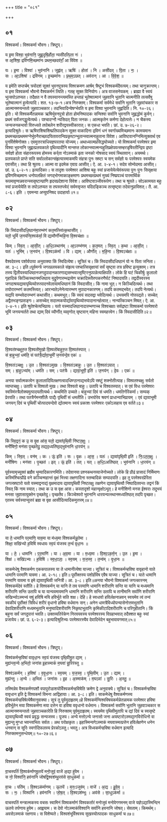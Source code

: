 +++
title = "०८१"

+++


## ०१
विश्वकर्मा। विश्वकर्मा भौवनः। त्रिष्टुप्।

य इ॒मा विश्वा॒ भुव॑नानि॒ जुह्व॒दृषि॒र्होता॒ न्यसी॑दत्पि॒ता नः॑ ।  
स आ॒शिषा॒ द्रवि॑णमि॒च्छमा॑नः प्रथम॒च्छदव॑राँ॒ आ वि॑वेश ॥

यः । इ॒मा । विश्वा॑ । भुव॑नानि । जुह्व॑त् । ऋषिः॑ । होता॑ । नि । असी॑दत् । पि॒ता । नः॒ ।  
सः । आ॒ऽशिषा॑ । द्रवि॑णम् । इ॒च्छमा॑नः । प्र॒थ॒म॒ऽछत् । अव॑रान् । आ । वि॒वे॒श॒ ॥

य इमेति सप्तर्चम् त्रयोदशं सूक्तं भुवनपुत्रस्य विश्वक्रमण आर्षम् त्रैष्टुभं विश्वकर्मदैवत्यम्। तथा चानुक्रान्तम्। य इमा विश्वकर्मा भौवनो वैश्वकर्मनं त्विति। गतह् सूक्त विनियोगः। अत्र वाजसनेयकम् । ब्राह्मा वै स्वयं भूत्सपोऽतप्यत। तदैक्षत न वै तपस्यानन्त्यमस्ति हन्ताहं भूतेष्वात्मानं जुहवानि भूतानि चात्मनीति तत्सर्वेषु भूतेष्वात्मानं हुत्वेत्यादि। शत. १३-७-१।अत्र निरुक्तम्। विश्वकर्मा सर्वमेधे सर्वानि भुतानि जुहवांचकार स आत्मानमप्यन्ततो जुहवाञ्चकार। तदभिवादिन्येषर्ग्भवति य इमा विश्वा भुवनानि जुह्वदिति। नि. १०-२६। इति। यो विश्वकर्मैतन्नामक ऋषिर्भुवनपुत्रो होता होमनिष्पादकः सन्विश्वा सर्वानि भुवनानि जुह्वद्धोमं कुर्वन्। प्रथमं सर्वंजगद्धुत्वेत्यर्थः। पश्चादग्नौ न्यसिदत् पिता जनकः। आत्मकृतेन कर्मणा देहोत्पत्तेः। न चैकस्य जन्यजनकभावो विरुध्यते तपोबलेन शरीरद्वयस्वीकारात्। स एकधा भवति। छां. उ. ७-२६-२। इत्यादिश्रुतेः। स ऋषिराशिषाशिष्प्रतिपादकेन सूक्त वाकादिना द्रविणं धनं स्वर्गाख्यमिच्छमानः कामयमानः प्रथमच्छत्प्रथममग्नेर्भुवनैराच्छादयितावरान्विप्रकृष्टान्भूतान्स्वात्मनाहुताना विवेश। आविष्टवानग्निमित्युक्तार्थ एव पुनर्विशेषेणोक्तः। एवमुत्तरत्राधियज्ञपरतया योज्यम्। अथाध्यात्मप्रसिद्ध्योच्यते। यो विश्वकर्मा परमेश्वर इमा विश्वा भुवनानि जुह्वत्प्रलयकाले पृथिव्यादीनि मान्सप्त लोकान्स्वात्मन्यहुतिप्रक्षेपवत्सम्हरन्नृषिरतीन्द्रिय द्रष्टा सर्वज्ञो होता संहाररूपस्य होमस्य कर्र्ता नोऽस्माकं इता जनको नोषसाद स्वयं स्थितवान्। अयमर्थः। प्रलयकाले प्राप्ते सति सर्वाल्लोकान्संहृत्यास्माकमपि संहत्रा पुनः स्रष्टा च सन् सर्वज्ञो यः परमेश्वरः स्वयमेक एवासीत्। तथा हि श्रुतयः। आत्मा वा इदमेक एवाग्र आसीत्। ऐ. आ. २-४-१। सदेव सोम्येदमग्र आसीत्। छां. उ. ६-२-१। इत्यादिकाः। स तादृशः परमेश्वर आशिषा बहुः स्यां प्रजायेयेत्येवंरूपया पुनः पुनः सिसृक्षया द्रविणमिच्छमानः धनोपलक्षितं जगद्भोगमाकाङ्क्षमाणः प्रथमच्छत्प्रथमं मुख्यं निष्प्रपञ्चं पारमार्थिकं रूपमावृण्वन्नवरान्स्वसृष्टान्प्राणि हृदयप्रदेशाना विवेश। आविष्टवाञ्जीवरूपेण। तथा च श्रूयते। सोऽकामयत बहुः स्यां प्रजायेयेति स तपोऽतप्यत स तपस्तप्त्वेदं सर्वमसृजत यदिदङ्किञ्च तत्सृष्ट्वा तदेवानुप्राविशत्। तै. आ. ८-६। इति । एवमन्या अप्युपनिषद उदाहार्याः॥१॥

## ०२
विश्वकर्मा। विश्वकर्मा भौवनः। त्रिष्टुप्।

किं स्वि॑दासीदधि॒ष्ठान॑मा॒रम्भ॑णं कत॒मत्स्वि॑त्क॒थासी॑त् ।  
यतो॒ भूमिं॑ ज॒नय॑न्वि॒श्वक॑र्मा॒ वि द्यामौर्णो॑न्महि॒ना वि॒श्वच॑क्षाः ॥

किम् । स्वि॒त् । आ॒सी॒त् । अ॒धि॒ऽस्थान॑म् । आ॒ऽरम्भ॑णम् । क॒त॒मत् । स्वि॒त् । क॒था । आ॒सी॒त् ।  
यतः॑ । भूमि॑म् । ज॒नय॑न् । वि॒श्वऽक॑र्मा । वि । द्याम् । और्णो॑त् । म॒हि॒ना । वि॒श्वऽच॑क्षाः ॥

वैश्वदेवस्य पशोर्वपाया अनुवाक्या किं स्विदित्येषा। सूत्रितं च। किं स्विदासीदधिष्ठानं यो नः पिता जनिता। आ. ३-८। इति॥पूर्वमन्त्रे जगत्प्रलयकाले संहृत्य पश्चात्सिसृक्षायां सर्वं सृष्ट्वा तत्र प्रविष्ट इत्युक्तम्। तत्र तस्य द्वितीयस्याधिष्ठानजगदुपादानकारणाद्यसम्भवात्सृष्टिरनुपपन्नेत्याक्षिपति। लोके हि घटं चिकीर्षुः कुलालो गृहादिकं किञ्चित्स्थानमधिष्ठाय मृद्रूपेणारम्भद्रव्येण चक्रादिरूपैरुपकरणैर्घटं निष्पादयति। तद्वदीस्वरस्य जगदाश्रयद्यावापृथिव्योरुत्पादनवेलायामधिष्ठानं किं स्विदासीत्। किं नामा भूत्। न किञ्चिदित्यर्थः। तथा तयोरारम्भणं कतमस्त्वित्। आरभ्यतेऽनेनेत्यारम्भण मुपादानकारणम्। तदपि कतमद्भवेत्। तदपि नेत्यर्थः। यद्यपि सम्भवेदारम्भणं कथासीत्। कथमभूत्। किं स्वयं सदसद्वा भवेदित्यर्थः। उभयमपि नोपपद्यते। सच्चेत् अद्वैतभङ्गप्रसङ्गः। असच्चॆत् सदात्मकयोर्द्यावापृथिव्योरुपादानानर्हत्वात्। नान्यत्किञ्चन मिषत्। ऐ. आ. २-४-१। इति श्रुतेश्चेत्यभिप्रायः। यतो यस्मादधिष्ठानादारम्भणाच्च विश्वचक्षाः सर्वद्रष्टा विश्वकर्मा परमेश्वरो भूमिं जनयन्वर्तते तथा द्याम् दिवं व्यौर्णोत् व्यवृणोत् सृष्टवान् महिना स्वमहत्त्वेन। किं स्विदासीदिति॥२॥

## ०३
विश्वकर्मा। विश्वकर्मा भौवनः। त्रिष्टुप्।

वि॒श्वत॑श्चक्षुरु॒त वि॒श्वतो॑मुखो वि॒श्वतो॑बाहुरु॒त वि॒श्वत॑स्पात् ।  
सं बा॒हुभ्यां॒ धम॑ति॒ सं पत॑त्रै॒र्द्यावा॒भूमी॑ ज॒नय॑न्दे॒व एकः॑ ॥

वि॒श्वतः॑ऽचक्षुः । उ॒त । वि॒श्वतः॑ऽमुखः । वि॒श्वतः॑ऽबाहुः । उ॒त । वि॒श्वतः॑ऽपात् ।  
सम् । बा॒हुऽभ्या॑म् । धम॑ति । सम् । पत॑त्रैः । द्यावा॒भूमी॒ इति॑ । ज॒नय॑न् । दे॒वः । एकः॑ ॥

अनया सर्वात्मकत्वेन कुलालादिविलक्षणत्वादधिष्ग्ठानाद्यभावेऽपि स्रष्टुं शक्नोतीत्याह। विश्वतश्चक्षुः सर्वतो व्याप्तचक्षुः। उतापि च विश्वतो मुखः। तथा विश्वतो बाहुः। उतापि च विश्वतस्पात्। स एवं विधः परमेश्वरः स्वस्मिंस्त्रैलोक्यमुत्पादयतीत्यर्थः। कथमिति उच्यते। बाहुभ्यां दिवं सं धमति। धमतिर्गरिकर्मा। सम्यक् प्रेरयति। तथा पतत्रैर्गमनशीलैः पाद्यैः पृथिवीं सं धमतीति। उभयोरेव श्रवणं प्राधान्याभिप्रायम् । एवं द्यावाभूमी जनयन् दिवं च पृथिवीं चोत्पादयन्देवो द्योतमानः स्वयं प्रकाशः परमेश्वरः एकोऽसहाय एव वर्तते॥३॥

## ०४
विश्वकर्मा। विश्वकर्मा भौवनः। त्रिष्टुप्।

किं स्वि॒द्वनं॒ क उ॒ स वृ॒क्ष आ॑स॒ यतो॒ द्यावा॑पृथि॒वी नि॑ष्टत॒क्षुः ।  
मनी॑षिणो॒ मन॑सा पृ॒च्छतेदु॒ तद्यद॒ध्यति॑ष्ठ॒द्भुव॑नानि धा॒रय॑न् ॥

किम् । स्वि॒त् । वन॑म् । कः । ऊं॒ इति॑ । सः । वृ॒क्षः । आ॒स॒ । यतः॑ । द्यावा॑पृथि॒वी इति॑ । निः॒ऽत॒त॒क्षुः ।  
मनी॑षिणः । मन॑सा । पृ॒च्छत॑ । इत् । ऊं॒ इति॑ । तत् । यत् । अ॒धि॒ऽअति॑ष्ठत् । भुव॑नानि । धा॒रय॑न् ॥

पूर्वस्यामृच्युक्तं ब्रह्मैव भूम्यादिकारणमिति। तदेवानया प्रश्नकथनव्याजेनोच्यते। लोके हि प्रौढं प्रासादं निर्मिमाणः कस्मिंश्चित्प्रौढे वने कञ्चिन्महान्तं वृक्षं भित्त्वा तक्षणादिना स्तम्बादिकं सम्पादयति। इह तु परमेश्वरप्रेरिता जगत्स्रष्टारो यतो यस्माद्वनाद्यं वृक्षमादाय द्यावापृथिवी निष्टतक्षुः तक्षणेन द्यावापृथिव्यौ निष्पादितवन्तः तद्वनं किं स्वित् किं नाम स्यात्। तथा क उ स वृक्ष आस। कस्तादृशो महान्वृक्षोऽभूत्। हे मनीशिणो मनस ईश्वराः तदुभयं मनसा जुज्ञासायुक्तेन पृच्छतेदु। पृच्छतैव। किञ्चेश्वरो भुवनानि धारयन्यत्स्थानमध्यतिष्ठत् तदपि पृच्छत। एतस्य सर्वस्याप्युत्तरं ब्रह्म स वृक्ष आसीदित्यादिकमुत्तरम्॥४॥

## ०५
विश्वकर्मा। विश्वकर्मा भौवनः। त्रिष्टुप्।

या ते॒ धामा॑नि पर॒माणि॒ याव॒मा या म॑ध्य॒मा वि॑श्वकर्मन्नु॒तेमा ।  
शिक्षा॒ सखि॑भ्यो ह॒विषि॑ स्वधावः स्व॒यं य॑जस्व त॒न्वं॑ वृधा॒नः ॥

या । ते॒ । धामा॑नि । प॒र॒माणि॑ । या । अ॒व॒मा । या । म॒ध्य॒मा । वि॒श्व॒ऽक॒र्म॒न् । उ॒त । इ॒मा ।  
शिक्ष॑ । सखि॑ऽभ्यः । ह॒विषि॑ । स्व॒धा॒ऽवः॒ । स्व॒यम् । य॒ज॒स्व॒ । त॒न्व॑म् । वृ॒धा॒नः ॥

साकमेधेषु वैश्वकर्मण एककपालस्य या ते धामानीत्येषा याज्या। सूत्रितं च। विश्वकर्मन्हविषा वावृहानो याते धामानि परमाणि यावमा। आ. २-१८। इति॥ पूर्वोक्तस्य पशोर्हविष एवैष याज्या। सूत्रितं च। याते धामानि परमाणि यावमा य इमे द्यावापृथिवी जनित्री। आ. ३-८। इति॥अनया भौवनो विश्वकर्मा जगत्कारनम् विश्वकर्मदेवं स्तौति। हे विश्वकर्मन् या यानि ते तव परमाणि धामानि शरीराणि सन्ति या यानि च मध्यमानि शरीराणि सन्ति उतापि च या यान्यवमावमानि धामानि शरीराणि सन्ति उतापि च तानीमानि सर्वाणि शरीराणि सखिभ्योऽस्मभ्यं यषुं हविषि मयि हविर्भूते सति शक्ष। देहि। हे स्वधावो हविर्लक्षनान्नवन् स्वयमेव त्वं तन्वं स्वकीयं पूर्वोक्तं त्रिविधं शरीरं वृधानो हविषा वर्धमानः सन्। अनेन धामत्रैविध्योपन्यासेनोत्तमभुतानि देवादिशरीराणि मध्यमभूतानि मनुष्यादिशरीराणि निकृष्टभूतानि कृमिकीटादिशरीराणि च परिगृहीतानि। किं बहुना सर्वं जगदुपात्तं भवति। उक्तव्यतिरेकेण निरवयवस्य परमेश्वरस्य विग्रहाभवात् तदैक्शत बहुः स्यां प्रजायेय। छां. उ. ६-२-३। इत्यादिश्रुतिभ्यः परमेश्वरस्यैव देवादिभेदेन बहुभावावगमात्॥५॥

## ०६
विश्वकर्मा। विश्वकर्मा भौवनः। त्रिष्टुप्।

विश्व॑कर्मन्ह॒विषा॑ वावृधा॒नः स्व॒यं य॑जस्व पृथि॒वीमु॒त द्याम् ।  
मुह्य॑न्त्व॒न्ये अ॒भितो॒ जना॑स इ॒हास्माकं॑ म॒घवा॑ सू॒रिर॑स्तु ॥

विश्व॑ऽकर्मन् । ह॒विषा॑ । व॒वृ॒धा॒नः । स्व॒यम् । य॒ज॒स्व॒ । पृ॒थि॒वीम् । उ॒त । द्याम् ।  
मुह्य॑न्तु । अ॒न्ये । अ॒भितः॑ । जना॑सः । इ॒ह । अ॒स्माक॑म् । म॒घऽवा॑ । सू॒रिः । अ॒स्तु॒ ॥

तस्मिन्नेव वैश्वकर्मणपशौ वपापुरोडाशयोर्विश्वकर्मन्हविषेति क्रमेण द्वे अनुवाक्ये। सुत्रितं च। विश्वकर्मन्हविषा वावृधान इति द्वे विश्वकर्मा विमना आद्विहायाः। आ. ३-८। इति। साकमेधेषु वैश्वकर्मणस्य विश्वकर्मन्हविषेत्येषैवानुवाक्या। सुत्रं तु पूर्वमुदाहृतम्॥हे विश्वकर्मन्विश्वविषयकर्मन्नेतन्नामक परमेश्वर हविषा हविर्भूतेन मया विश्वकर्मणा मया दत्तेन वा हविषा ववृधानो वर्धमानः। विश्वकर्मा सर्वाणि भूतानि जुहवाञ्चकार स आत्मानमप्यन्ततो जुहवाञ्चकारेति हि निरुक्तम् पूर्वमुदाहृतम्। स्वयमेव पृथिवीमुतापि च द्यां दिवं च स्वसृष्टे द्यावापृथिव्यौ स्वयं प्रवृद्धः सन्यजस्व। पूजय। अन्ये मत्तोऽन्ये जनासो जना अयष्टारोऽस्मद्यागविरोधिनो वा मुह्यन्तु मुग्धा भवन्त्वभितः सर्वतः। अथ परोक्षकृतः। इहास्मिन्यगेऽस्माकं मघवास्मत्प्रत्तेन हविर्लक्षणेन धनेन धनवान् स सूरिः स्वर्गादिफलस्य प्रेरकोऽस्तु। भवतु। अत्र विध्वकर्मन्हविषा वर्धमान इत्यादि निरुक्तमनुसन्धेयम्॥ १०-२७॥६॥

## ०७
विश्वकर्मा। विश्वकर्मा भौवनः। त्रिष्टुप्।

वा॒चस्पतिं॑ वि॒श्वक॑र्माणमू॒तये॑ मनो॒जुवं॒ वाजे॑ अ॒द्या हु॑वेम ।  
स नो॒ विश्वा॑नि॒ हव॑नानि जोषद्वि॒श्वश॑म्भू॒रव॑से सा॒धुक॑र्मा ॥

वा॒चः । पति॑म् । वि॒श्वऽक॑र्माणम् । ऊ॒तये॑ । म॒नः॒ऽजुव॑म् । वाजे॑ । अ॒द्य । हु॒वे॒म॒ ।  
सः । नः॒ । विश्वा॑नि । हव॑नानि । जो॒ष॒त् । वि॒श्वऽश॑म्भूः । अव॑से । सा॒धुऽक॑र्मा ॥

वाचस्पतिं मन्त्रात्मकस्य वचसः स्वामिनं विश्वकर्माणं विश्वकर्तारं मनोजुवं मनोवेगगमनम् वाजे यज्ञेऽद्यास्मिन्दिन ऊतये तर्पणाय हुवेम। आह्वयाम। स देवो नोऽस्माकंविश्वानि सर्वानि हवनानि जोषत्। सेवताम्। किमर्थम्। अवसेऽस्माकं रक्षणाय। स विशेष्यते। विश्वशंभूर्विश्वस्य सुखस्योत्पादकः साधुकर्मा च॥७॥